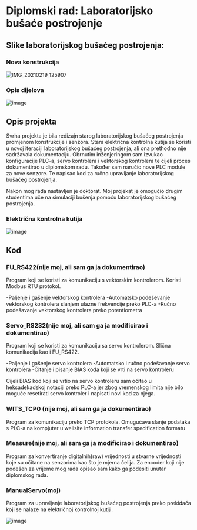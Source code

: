 #  Diplomski rad: Laboratorijsko bušaće postrojenje

## Slike laboratorijskog bušaćeg postrojenja:

### Nova konstrukcija

![IMG_20210219_125907](https://user-images.githubusercontent.com/59419133/145835334-f8267140-ce56-41ad-9ddf-9861950c7d10.jpg)

### Opis dijelova

![image](https://user-images.githubusercontent.com/59419133/145835729-65884c01-6d11-489e-9e94-1a759d025e3f.png)

## Opis projekta

Svrha projekta je bila redizajn starog laboratorijskog bušaćeg postrojenja promjenom konstrukcije i senzora. Stara električna kontrolna kutija se koristi u novoj iteraciji laboratorijskog bušaćeg postrojenja, ali ona prethodno nije sadržavala dokumentaciju. Obrnutim inženjeringom sam izvukao konfiguracije PLC-a, servo kontrolera i vektorskog kontrolera te cijeli proces dokumentirao u diplomskom radu. Također sam naručio nove PLC module za nove senzore. Te napisao kod za ručno upravljanje laboratorijskog bušaćeg postrojenja.

Nakon mog rada nastavljen je doktorat. Moj projekat je omogućio drugim studentima uče na simulaciji bušenja pomoću laboratorijskog bušaćeg postrojenja.

### Električna kontrolna kutija

![image](https://user-images.githubusercontent.com/59419133/145836951-e8f94065-86b0-4b75-b82b-3761c6ed6564.png)

## Kod

### FU_RS422(nije moj, ali sam ga ja dokumentirao)
Program koji se koristi za komunikaciju s vektorskim kontrolerom. Koristi Modbus RTU protokol. 

-Paljenje i gašenje vektorskog kontrolera
-Automatsko podeševanje vektorskog kontrolera slanjem ulazne frekvencije preko PLC-a
-Ručno podešavanje vektorskog kontrolera preko potentiometra

### Servo_RS232(nije moj, ali sam ga ja modificirao i dokumentirao)

Program koji se koristi za komunikaciju sa servo kontrolerom. Slična komunikacija kao i FU_RS422.

-Paljenje i gašenje servo kontrolera
-Automatsko i ručno podešavanje servo kontrolera
-Čitanje i pisanje BIAS koda koji se vrti na servo kontroleru

Cijeli BIAS kod koji se vrtio na servo kontroleru sam očitao u heksadekadskoj notaciji preko PLC-a jer zbog vremenskog limita nije bilo moguće resetirati servo kontroler i napisati novi kod za njega.

### WITS_TCP0 (nije moj, ali sam ga ja dokumentirao)

Program za komunikaciju preko TCP protokola. Omugućava slanje podataka s PLC-a na kompjuter u wellsite information transfer specification formatu

### Measure(nije moj, ali sam ga ja modificirao i dokumentirao)

Program za konvertiranje digitalnih(raw) vrijednosti u stvarne vrijednosti koje su očitane na senzorima kao što je mjerna čelija.
Za encoder koji nije podešen za vrijeme mog rada opisao sam kako ga podesiti unutar diplomskog rada.

### ManualServo(moj)

Program za upravljanje laboratorijskog bušaćeg postrojenja preko prekidača koji se nalaze na električnoj kontrolnoj kutiji.

![image](https://user-images.githubusercontent.com/59419133/145840664-817a23b7-5e1e-4f09-87b3-31a1e3b904e6.png)

